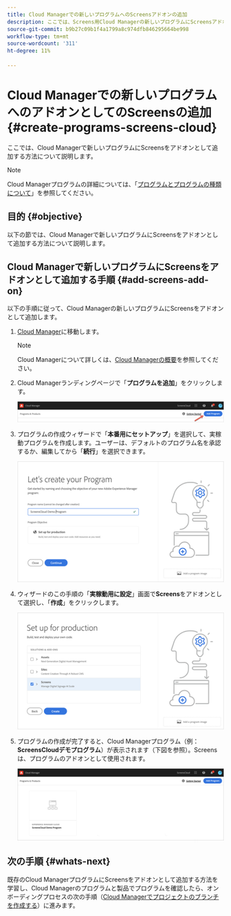 ```yaml
---
title: Cloud Managerでの新しいプログラムへのScreensアドオンの追加
description: ここでは、Screens用Cloud Managerの新しいプログラムにScreensアドオンをCloud Serviceとして追加する方法について説明します。
source-git-commit: b9b27c09b1f4a1799a8c974dfb846295664be998
workflow-type: tm+mt
source-wordcount: '311'
ht-degree: 11%

---
```



# Cloud Managerでの新しいプログラムへのアドオンとしてのScreensの追加 {#create-programs-screens-cloud}

ここでは、Cloud Managerで新しいプログラムにScreensをアドオンとして追加する方法について説明します。

>[!NOTE]
>Cloud Managerプログラムの詳細については、「[プログラムとプログラムの種類について](https://experienceleague.adobe.com/docs/experience-manager-cloud-service/onboarding/getting-access/understand-program-types.html?lang=en)」を参照してください。

## 目的 {#objective}

以下の節では、Cloud Managerで新しいプログラムにScreensをアドオンとして追加する方法について説明します。

## Cloud Managerで新しいプログラムにScreensをアドオンとして追加する手順 {#add-screens-add-on}

以下の手順に従って、Cloud Managerの新しいプログラムにScreensをアドオンとして追加します。

1. [Cloud Manager](https://my.cloudmanager.adobe.com/)に移動します。

   >[!NOTE]
   >Cloud Managerについて詳しくは、[Cloud Managerの概要](https://experienceleague.adobe.com/docs/experience-manager-cloud-service/onboarding/onboarding-concepts/cloud-manager-introduction.html?lang=en)を参照してください。

1. Cloud Managerランディングページで「**プログラムを追加**」をクリックします。

   ![画像](/help/screens-cloud/assets/onboarding/onboard-screens-addon1.png)

1. プログラムの作成ウィザードで「**本番用にセットアップ**」を選択して、実稼動プログラムを作成します。ユーザーは、デフォルトのプログラム名を承認するか、編集してから「**続行**」を選択できます。

   ![画像](/help/screens-cloud/assets/onboarding/onboard-screens-addon2.png)

1. ウィザードのこの手順の「**実稼動用に設定**」画面で&#x200B;**Screens**&#x200B;をアドオンとして選択し、「**作成**」をクリックします。

   ![画像](/help/screens-cloud/assets/onboarding/onboard-screens-addon3.png)

1. プログラムの作成が完了すると、Cloud Managerプログラム（例：**ScreensCloudデモプログラム**）が表示されます（下図を参照）。Screensは、プログラムのアドオンとして使用されます。

   ![画像](/help/screens-cloud/assets/onboarding/onboard-screens-addon4.png)

## 次の手順 {#whats-next}

既存のCloud ManagerプログラムにScreensをアドオンとして追加する方法を学習し、Cloud Managerのプログラムと製品でプログラムを確認したら、オンボーディングプロセスの次の手順（[Cloud Managerでプロジェクトのブランチを作成する](/help/screens-cloud/onboarding-screens-cloud/creating-a-branch.md)）に進みます。

